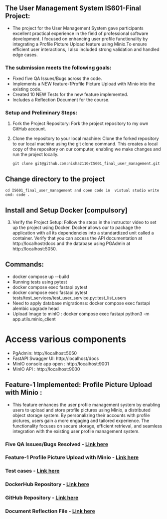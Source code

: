
## The User Management System IS601-Final Project: 
- The project for the User Management System gave participants excellent practical experience in the field of professional software     development. I focused on enhancing user profile functionality by integrating a Profile Picture Upload feature using Minio.To ensure efficient user interactions, I also included strong validation and handled edge cases. 

### The submission meets the following goals:
- Fixed five QA Issues/Bugs across the code.
- Implements a NEW feature-1Profile Picture Upload with Minio  into the existing code.
- Created 10 NEW Tests for the new feature implemented.
- Includes a Reflection Document for the course.

### Setup and Preliminary Steps: 

1. Fork the Project Repository: Fork the project repository to my own GitHub account.

2. Clone the repository to your local machine: Clone the forked repository to our local machine using the git clone command. 
  This creates a local copy of the repository on our computer, enabling we make changes and run the project locally.

   ```git clone git@github.com:nisha2110/IS601_final_user_management.git ```

## Change directory to the project
 ``` cd IS601_final_user_management and open code in  vistual studio write cmd: code . ``` 

## Install and Setup Docker [compulsory]

3. Verify the Project Setup: Follow the steps in the instructor video to set up the project using Docker. Docker allows our to package the application with all its dependencies into a standardized unit called a container. Verify that you can access the API documentation at http://localhost/docs and the database using PGAdmin at http://localhost:5050.

## Commands:
  - docker compose up --build
  - Running tests using pytest
  - docker compose exec fastapi pytest
  - docker compose exec fastapi pytest tests/test_services/test_user_service.py::test_list_users
  - Need to apply database migrationss: docker compose exec fastapi alembic upgrade head
  - Upload Image to minIO : docker compose exec fastapi python3 -m app.utils.minio_client

# Access various components
- PgAdmin:  http://localhost:5050
- FastAPI Swagger UI: http://localhost/docs
- MinIO console app open : http://localhost:9001
- MinIO API : http://localhost:9000


##  Feature-1 Implemented: Profile Picture Upload with Minio :
- This feature enhances the user profile management system by enabling users to upload and store profile pictures using Minio, a distributed object storage system. By personalizing their accounts with profile pictures, users gain a more engaging and tailored experience. The functionality focuses on secure storage, efficient retrieval, and seamless integration with the existing user profile management system.

### Five QA Issues/Bugs Resolved - [Link here](https://github.com/nisha2110/IS601_final_user_management/blob/main/documentation/Issue.md)

### Feature-1 Profile Picture Upload with Minio - [Link here](https://github.com/nisha2110/IS601_final_user_management/blob/main/documentation/feature-1_upload_picture.md)

### Test cases - [Link here](https://github.com/nisha2110/IS601_final_user_management/blob/main/documentation/Testcases.md)

### DockerHub Repository - [Link here](https://hub.docker.com/repository/docker/nishi2110/is601_final_api/general)

### GitHub Repository - [Link here](https://github.com/nisha2110/IS601_final_user_management/)

### Document Reflection File - [Link here](https://github.com/nisha2110/IS601_final_user_management/blob/main/documentation/Document_reflection.doc)

